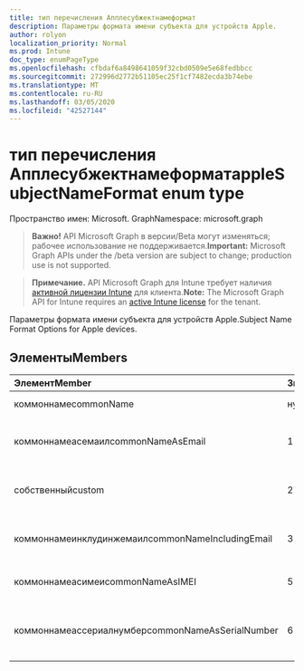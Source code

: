 ```yaml
---
title: тип перечисления Апплесубжектнамеформат
description: Параметры формата имени субъекта для устройств Apple.
author: rolyon
localization_priority: Normal
ms.prod: Intune
doc_type: enumPageType
ms.openlocfilehash: cfbdaf6a8498641059f32cbd0509e5e68fedbbcc
ms.sourcegitcommit: 272996d2772b51105ec25f1cf7482ecda3b74ebe
ms.translationtype: MT
ms.contentlocale: ru-RU
ms.lasthandoff: 03/05/2020
ms.locfileid: "42527144"
---
```

# <a name="applesubjectnameformat-enum-type"></a><span data-ttu-id="da6e8-103">тип перечисления Апплесубжектнамеформат</span><span class="sxs-lookup"><span data-stu-id="da6e8-103">appleSubjectNameFormat enum type</span></span>

<span data-ttu-id="da6e8-104">Пространство имен: Microsoft. Graph</span><span class="sxs-lookup"><span data-stu-id="da6e8-104">Namespace: microsoft.graph</span></span>

> <span data-ttu-id="da6e8-105">**Важно!** API Microsoft Graph в версии/Beta могут изменяться; рабочее использование не поддерживается.</span><span class="sxs-lookup"><span data-stu-id="da6e8-105">**Important:** Microsoft Graph APIs under the /beta version are subject to change; production use is not supported.</span></span>

> <span data-ttu-id="da6e8-106">**Примечание.** API Microsoft Graph для Intune требует наличия [активной лицензии Intune](https://go.microsoft.com/fwlink/?linkid=839381) для клиента.</span><span class="sxs-lookup"><span data-stu-id="da6e8-106">**Note:** The Microsoft Graph API for Intune requires an [active Intune license](https://go.microsoft.com/fwlink/?linkid=839381) for the tenant.</span></span>

<span data-ttu-id="da6e8-107">Параметры формата имени субъекта для устройств Apple.</span><span class="sxs-lookup"><span data-stu-id="da6e8-107">Subject Name Format Options for Apple devices.</span></span>

## <a name="members"></a><span data-ttu-id="da6e8-108">Элементы</span><span class="sxs-lookup"><span data-stu-id="da6e8-108">Members</span></span>
|<span data-ttu-id="da6e8-109">Элемент</span><span class="sxs-lookup"><span data-stu-id="da6e8-109">Member</span></span>|<span data-ttu-id="da6e8-110">Значение</span><span class="sxs-lookup"><span data-stu-id="da6e8-110">Value</span></span>|<span data-ttu-id="da6e8-111">Описание</span><span class="sxs-lookup"><span data-stu-id="da6e8-111">Description</span></span>|
|:---|:---|:---|
|<span data-ttu-id="da6e8-112">коммоннаме</span><span class="sxs-lookup"><span data-stu-id="da6e8-112">commonName</span></span>|<span data-ttu-id="da6e8-113">нуль</span><span class="sxs-lookup"><span data-stu-id="da6e8-113">0</span></span>|<span data-ttu-id="da6e8-114">Общее имя.</span><span class="sxs-lookup"><span data-stu-id="da6e8-114">Common name.</span></span>|
|<span data-ttu-id="da6e8-115">коммоннамеасемаил</span><span class="sxs-lookup"><span data-stu-id="da6e8-115">commonNameAsEmail</span></span>|<span data-ttu-id="da6e8-116">1 </span><span class="sxs-lookup"><span data-stu-id="da6e8-116">1</span></span>|<span data-ttu-id="da6e8-117">Общее имя как электронная почта.</span><span class="sxs-lookup"><span data-stu-id="da6e8-117">Common name as email.</span></span>|
|<span data-ttu-id="da6e8-118">собственный</span><span class="sxs-lookup"><span data-stu-id="da6e8-118">custom</span></span>|<span data-ttu-id="da6e8-119">2 </span><span class="sxs-lookup"><span data-stu-id="da6e8-119">2</span></span>|<span data-ttu-id="da6e8-120">Настраиваемый формат имени субъекта.</span><span class="sxs-lookup"><span data-stu-id="da6e8-120">Custom subject name format.</span></span>|
|<span data-ttu-id="da6e8-121">коммоннамеинклудинжемаил</span><span class="sxs-lookup"><span data-stu-id="da6e8-121">commonNameIncludingEmail</span></span>|<span data-ttu-id="da6e8-122">3 </span><span class="sxs-lookup"><span data-stu-id="da6e8-122">3</span></span>|<span data-ttu-id="da6e8-123">Общее имя, включая электронную почту.</span><span class="sxs-lookup"><span data-stu-id="da6e8-123">Common Name Including Email.</span></span>|
|<span data-ttu-id="da6e8-124">коммоннамеасимеи</span><span class="sxs-lookup"><span data-stu-id="da6e8-124">commonNameAsIMEI</span></span>|<span data-ttu-id="da6e8-125">5 </span><span class="sxs-lookup"><span data-stu-id="da6e8-125">5</span></span>|<span data-ttu-id="da6e8-126">Общее имя в виде IMEI.</span><span class="sxs-lookup"><span data-stu-id="da6e8-126">Common Name As IMEI.</span></span>|
|<span data-ttu-id="da6e8-127">коммоннамеассериалнумбер</span><span class="sxs-lookup"><span data-stu-id="da6e8-127">commonNameAsSerialNumber</span></span>|<span data-ttu-id="da6e8-128">6 </span><span class="sxs-lookup"><span data-stu-id="da6e8-128">6</span></span>|<span data-ttu-id="da6e8-129">Общее имя в виде порядкового номера.</span><span class="sxs-lookup"><span data-stu-id="da6e8-129">Common Name As Serial Number.</span></span>|



